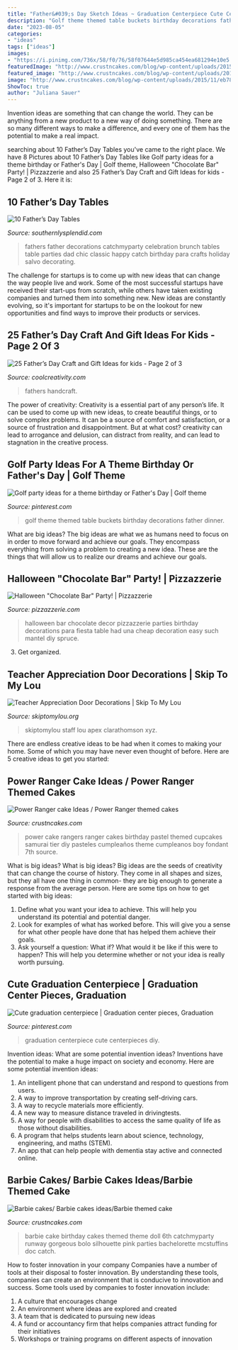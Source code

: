 ```yaml
---
title: "Father&#039;s Day Sketch Ideas ~ Graduation Centerpiece Cute Centerpieces Diy"
description: "Golf theme themed table buckets birthday decorations father dinner"
date: "2023-08-05"
categories:
- "ideas"
tags: ["ideas"]
images:
- "https://i.pinimg.com/736x/58/f0/76/58f07644e5d985ca454ea681294e10e5.jpg"
featuredImage: "http://www.crustncakes.com/blog/wp-content/uploads/2015/11/eb787aa3cf435a70b9cef12e2d1f0082.jpg"
featured_image: "http://www.crustncakes.com/blog/wp-content/uploads/2015/11/eb787aa3cf435a70b9cef12e2d1f0082.jpg"
image: "http://www.crustncakes.com/blog/wp-content/uploads/2015/11/eb787aa3cf435a70b9cef12e2d1f0082.jpg"
ShowToc: true
author: "Juliana Sauer"
---
```



Invention ideas are something that can change the world. They can be anything from a new product to a new way of doing something. There are so many different ways to make a difference, and every one of them has the potential to make a real impact.

	

		
searching about 10 Father’s Day Tables you've came to the right place. We have 8 Pictures about 10 Father’s Day Tables like Golf party ideas for a theme birthday or Father&#039;s Day | Golf theme, Halloween &quot;Chocolate Bar&quot; Party! | Pizzazzerie and also 25 Father’s Day Craft and Gift Ideas for kids - Page 2 of 3. Here it is:
		
    
## 10 Father’s Day Tables

<img loading=lazy src="https://www.southernlysplendid.com/wp-content/uploads/2017/06/dad5.jpg" onerror="this.onerror=null;this.src='https://tse1.mm.bing.net/th?id=OIP.J4TcnNjgpOjH6vCGTHaQTgHaJ4&amp;pid=15.1';" alt="10 Father’s Day Tables">

_Source: southernlysplendid.com_

>fathers father decorations catchmyparty celebration brunch tables table parties dad chic classic happy catch birthday para crafts holiday salvo decorating. 

	

The challenge for startups is to come up with new ideas that can change the way people live and work. Some of the most successful startups have received their start-ups from scratch, while others have taken existing companies and turned them into something new. New ideas are constantly evolving, so it's important for startups to be on the lookout for new opportunities and find ways to improve their products or services.

    
## 25 Father’s Day Craft And Gift Ideas For Kids - Page 2 Of 3

<img loading=lazy src="https://coolcreativity.com/wp-content/uploads/2016/06/Father’s-Day-Kid-Decorated-Ties-.jpg" onerror="this.onerror=null;this.src='https://tse4.mm.bing.net/th?id=OIP.L2GXa8uInGbPsoJLa1ZWEQAAAA&amp;pid=15.1';" alt="25 Father’s Day Craft and Gift Ideas for kids - Page 2 of 3">

_Source: coolcreativity.com_

>fathers handcraft. 

	

The power of creativity:
Creativity is a essential part of any person’s life. It can be used to come up with new ideas, to create beautiful things, or to solve complex problems. It can be a source of comfort and satisfaction, or a source of frustration and disappointment. But at what cost? creativity can lead to arrogance and delusion, can distract from reality, and can lead to stagnation in the creative process.

    
## Golf Party Ideas For A Theme Birthday Or Father&#039;s Day | Golf Theme

<img loading=lazy src="https://i.pinimg.com/736x/58/f0/76/58f07644e5d985ca454ea681294e10e5.jpg" onerror="this.onerror=null;this.src='https://tse2.mm.bing.net/th?id=OIP.gSqPLZJiY6v_wS3LlVExsAHaJ3&amp;pid=15.1';" alt="Golf party ideas for a theme birthday or Father&#039;s Day | Golf theme">

_Source: pinterest.com_

>golf theme themed table buckets birthday decorations father dinner. 

	

What are big ideas?
The big ideas are what we as humans need to focus on in order to move forward and achieve our goals. They encompass everything from solving a problem to creating a new idea. These are the things that will allow us to realize our dreams and achieve our goals.

    
## Halloween &quot;Chocolate Bar&quot; Party! | Pizzazzerie

<img loading=lazy src="http://pizzazzerie.com/wp-content/uploads/2014/10/halloween-party-ideas.jpg" onerror="this.onerror=null;this.src='https://tse2.mm.bing.net/th?id=OIP.hpQ-Q-9_PXwrxP9oavvXBwHaLH&amp;pid=15.1';" alt="Halloween &quot;Chocolate Bar&quot; Party! | Pizzazzerie">

_Source: pizzazzerie.com_

>halloween bar chocolate decor pizzazzerie parties birthday decorations para fiesta table had una cheap decoration easy such mantel diy spruce. 

	

3. Get organized.

    
## Teacher Appreciation Door Decorations | Skip To My Lou

<img loading=lazy src="https://www.skiptomylou.org/wp-content/uploads/2009/04/teacherappreciationdoor6-1.jpg" onerror="this.onerror=null;this.src='https://tse2.mm.bing.net/th?id=OIP.mWQPh92M7gF80-2OKlVBUwAAAA&amp;pid=15.1';" alt="Teacher Appreciation Door Decorations | Skip To My Lou">

_Source: skiptomylou.org_

>skiptomylou staff lou apex clarathomson xyz. 

	

There are endless creative ideas to be had when it comes to making your home. Some of which you may have never even thought of before. Here are 5 creative ideas to get you started:

    
## Power Ranger Cake Ideas / Power Ranger Themed Cakes

<img loading=lazy src="http://www.crustncakes.com/blog/wp-content/uploads/2015/11/eb787aa3cf435a70b9cef12e2d1f0082.jpg" onerror="this.onerror=null;this.src='https://tse3.mm.bing.net/th?id=OIP.xqnaCxzY0ByxVBcsLo2xzgHaJ4&amp;pid=15.1';" alt="Power Ranger cake Ideas / Power Ranger themed cakes">

_Source: crustncakes.com_

>power cake rangers ranger cakes birthday pastel themed cupcakes samurai tier diy pasteles cumpleaños theme cumpleanos boy fondant 7th source. 

	

What is big ideas?
What is big ideas? Big ideas are the seeds of creativity that can change the course of history. They come in all shapes and sizes, but they all have one thing in common- they are big enough to generate a response from the average person. Here are some tips on how to get started with big ideas: 
1. Define what you want your idea to achieve. This will help you understand its potential and potential danger. 
2. Look for examples of what has worked before. This will give you a sense for what other people have done that has helped them achieve their goals. 
3. Ask yourself a question: What if? What would it be like if this were to happen? This will help you determine whether or not your idea is really worth pursuing. 

    
## Cute Graduation Centerpiece | Graduation Center Pieces, Graduation

<img loading=lazy src="https://i.pinimg.com/originals/bb/bd/68/bbbd6828d442c179f8c32ac5df874d78.jpg" onerror="this.onerror=null;this.src='https://tse3.mm.bing.net/th?id=OIP.BBy3MDALRqtKp0DXLqJ0ggHaPP&amp;pid=15.1';" alt="Cute graduation centerpiece | Graduation center pieces, Graduation">

_Source: pinterest.com_

>graduation centerpiece cute centerpieces diy. 

	

Invention ideas: What are some potential invention ideas?
Inventions have the potential to make a huge impact on society and economy. Here are some potential invention ideas:
1. An intelligent phone that can understand and respond to questions from users. 
2. A way to improve transportation by creating self-driving cars. 
3. A way to recycle materials more efficiently. 
4. A new way to measure distance traveled in drivingtests. 
5. A way for people with disabilities to access the same quality of life as those without disabilities. 
6. A program that helps students learn about science, technology, engineering, and maths (STEM). 
7. An app that can help people with dementia stay active and connected online.

    
## Barbie Cakes/ Barbie Cakes Ideas/Barbie Themed Cake

<img loading=lazy src="http://www.crustncakes.com/blog/wp-content/uploads/2015/05/72f416b522396b1990cbb17443531b09.jpg" onerror="this.onerror=null;this.src='https://tse3.mm.bing.net/th?id=OIP._q9PigzqB53vQbumRYRr3QHaKv&amp;pid=15.1';" alt="Barbie cakes/ Barbie cakes ideas/Barbie themed cake">

_Source: crustncakes.com_

>barbie cake birthday cakes themed theme doll 6th catchmyparty runway gorgeous bolo silhouette pink parties bachelorette mcstuffins doc catch. 

	

How to foster innovation in your company
Companies have a number of tools at their disposal to foster innovation. By understanding these tools, companies can create an environment that is conducive to innovation and success. 
Some tools used by companies to foster innovation include: 

1. A culture that encourages change 
2. An environment where ideas are explored and created 
3. A team that is dedicated to pursuing new ideas 
4. A fund or accountancy firm that helps companies attract funding for their initiatives 
5. Workshops or training programs on different aspects of innovation 

